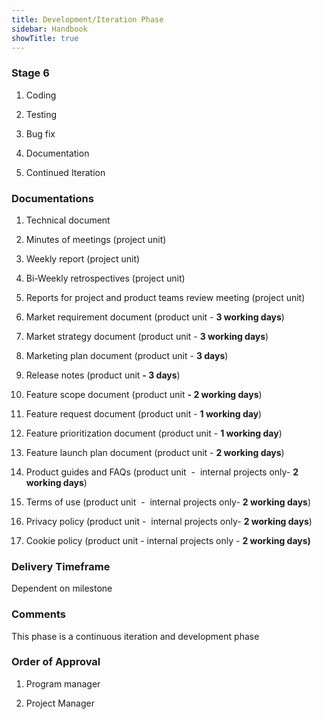 ```yaml
---
title: Development/Iteration Phase
sidebar: Handbook
showTitle: true
---
```




### Stage 6

1. Coding

2. Testing

3. Bug fix

4. Documentation

5. Continued Iteration

### Documentations 
1. Technical document

2. Minutes of meetings (project unit)

3. Weekly report (project unit)

4. Bi-Weekly retrospectives (project unit)

5. Reports for project and product teams review meeting (project unit)

6. Market requirement document (product unit - **3 working days**)

7. Market strategy document (product unit - **3 working days**)

8. Marketing plan document (product unit - **3 days**)

9. Release notes (product unit **- 3 days**)

10. Feature scope document (product unit **- 2 working days**)

11. Feature request document (product unit - **1 working day**)

12. Feature prioritization document (product unit - **1 working day**)

13. Feature launch plan document (product unit - **2 working days**)

14. Product guides and FAQs (product unit  -  internal projects only- **2 working days**)

15. Terms of use (product unit  -  internal projects only- **2 working days**)

16. Privacy policy (product unit -  internal projects only- **2 working days**)

17. Cookie policy (product unit - internal projects only - **2 working days)**

### Delivery Timeframe
Dependent on milestone

### Comments
This phase is a continuous iteration and development phase

### Order of Approval
1. Program manager

2. Project Manager